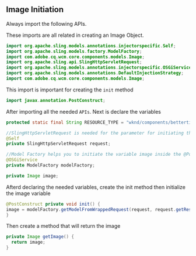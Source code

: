 ## Image Initiation

Always import the following APIs.

These imports are all related in creating an Image Object.

```java
import org.apache.sling.models.annotations.injectorspecific.Self;
import org.apache.sling.models.factory.ModelFactory;
import com.adobe.cq.wcm.core.components.models.Image;
import org.apache.sling.api.SlingHttpServletRequest;
import org.apache.sling.models.annotations.injectorspecific.OSGiService;
import org.apache.sling.models.annotations.DefaultInjectionStrategy;
import com.adobe.cq.wcm.core.components.models.Image;
```

This import is important for creating the `init` method

```java
import javax.annotation.PostConstruct;
```

After importing all the needed `APIs`. Next is declare the variables

```java
protected static final String RESOURCE_TYPE = "wknd/components/bettertitle";

//SlingHttpServletRequest is needed for the parameter for initiating the image variable
@Self
private SlingHttpServletRequest request;

//Model Factory helps you to initiate the variable image inside the @PostConstruct init function
@OSGiService
private ModelFactory modelFactory;

private Image image;
```

Afterd declaring the needed variables, create the init method then initialize the image variable

```java
@PostConstruct private void init() {
image = modelFactory.getModelFromWrappedRequest(request, request.getResource(), Image.class);
}
```

Then create a method that will return the image

```java
private Image getImage() {
  return image;
}
```
